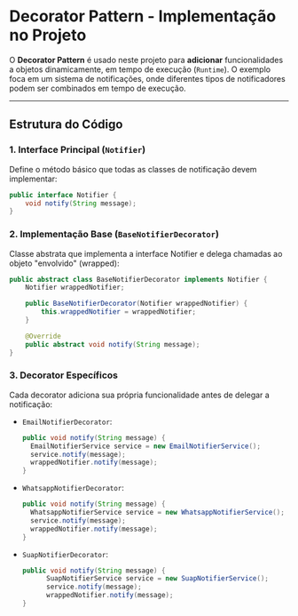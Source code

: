 # Decorator Pattern - Implementação no Projeto

O **Decorator Pattern** é usado neste projeto para **adicionar** funcionalidades a objetos dinamicamente, em tempo de execução (`Runtime`). O exemplo foca em um sistema de notificações, onde diferentes tipos de notificadores podem ser combinados em tempo de execução.

---

## Estrutura do Código

### 1. Interface Principal (`Notifier`)
Define o método básico que todas as classes de notificação devem implementar:

```java
public interface Notifier {
    void notify(String message);
}
```

### 2. Implementação Base (`BaseNotifierDecorator`)
Classe abstrata que implementa a interface Notifier e delega chamadas ao objeto "envolvido" (wrapped):
```java
public abstract class BaseNotifierDecorator implements Notifier {
    Notifier wrappedNotifier;

    public BaseNotifierDecorator(Notifier wrappedNotifier) {
        this.wrappedNotifier = wrappedNotifier;
    }

    @Override
    public abstract void notify(String message);
}
```

### 3. Decorator Específicos
Cada decorator adiciona sua própria funcionalidade antes de delegar a notificação:
- `EmailNotifierDecorator`:
  ```java
  public void notify(String message) {
    EmailNotifierService service = new EmailNotifierService();
    service.notify(message);
    wrappedNotifier.notify(message);
  }
  ```
- `WhatsappNotifierDecorator`:
  ```java
  public void notify(String message) {
    WhatsappNotifierService service = new WhatsappNotifierService();
    service.notify(message);
    wrappedNotifier.notify(message);
  }
  ```
- `SuapNotifierDecorator`:
  ```java
  public void notify(String message) {
        SuapNotifierService service = new SuapNotifierService();
        service.notify(message);
        wrappedNotifier.notify(message);
  }
  ```
